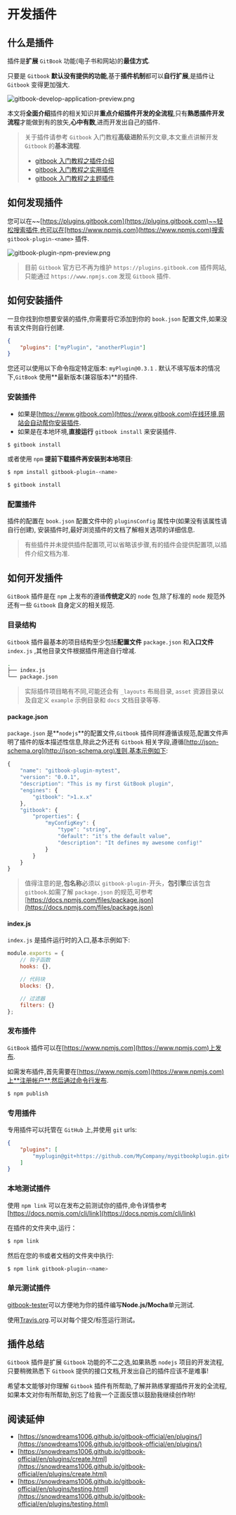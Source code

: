 # 开发插件

## 什么是插件

插件是**扩展** `GitBook` 功能(电子书和网站)的**最佳方式**.

只要是 `Gitbook` **默认没有提供的功能**,基于**插件机制**都可以**自行扩展**,是插件让 `Gitbook` 变得更加强大.

![gitbook-develop-application-preview.png](./images/gitbook-develop-application-preview.png)

本文将**全面介绍**插件的相关知识并**重点介绍插件开发的全流程**,只有**熟悉插件开发流程**才能做到有的放矢,**心中有数**,进而开发出自己的插件.

> 关于插件请参考 `Gitbook` 入门教程**高级进阶**系列文章,本文重点讲解开发 `Gitbook` 的**基本流程**.
>
> - [gitbook 入门教程之插件介绍](https://mp.weixin.qq.com/s/mJEENlUdu_gIdQRYOS56dQ)
> - [gitbook 入门教程之实用插件](https://mp.weixin.qq.com/s/B7p0KYiKzs5CHywUmb3_NQ)
> - [gitbook 入门教程之主题插件](https://mp.weixin.qq.com/s/Q-S_3A5NvUMzGEk7HT9p_w)

## 如何发现插件

您可以在~~[https://plugins.gitbook.com](https://plugins.gitbook.com)~~轻松搜索插件,也可以在[https://www.npmjs.com](https://www.npmjs.com)搜索 `gitbook-plugin-<name>` 插件.

![gitbook-plugin-npm-preview.png](./images/gitbook-plugin-npm-preview.png)

> 目前 `Gitbook` 官方已不再为维护 `https://plugins.gitbook.com` 插件网站,只能通过 `https://www.npmjs.com` 发现 `Gitbook` 插件.

## 如何安装插件

一旦你找到你想要安装的插件,你需要将它添加到你的 `book.json` 配置文件,如果没有该文件则自行创建.

```json
{
    "plugins": ["myPlugin", "anotherPlugin"]
}
```

您还可以使用以下命令指定特定版本: `myPlugin@0.3.1` .
默认不填写版本的情况下,`GitBook` 使用**最新版本(兼容版本)**的插件.

### 安装插件

- 如果是[https://www.gitbook.com](https://www.gitbook.com)在线环境,网站会自动帮你安装插件.
- 如果是在本地环境,**直接运行** `gitbook install` 来安装插件.

```bash
$ gitbook install
```

或者使用 `npm` **提前下载插件再安装到本地项目**:

```bash
$ npm install gitbook-plugin-<name>

$ gitbook install
```

### 配置插件

插件的配置在 `book.json`  配置文件中的 `pluginsConfig` 属性中(如果没有该属性请自行创建),
安装插件时,最好浏览插件的文档了解相关选项的详细信息.

> 有些插件并未提供插件配置项,可以省略该步骤,有的插件会提供配置项,以插件介绍文档为准.

## 如何开发插件

`GitBook` 插件是在 `npm` 上发布的遵循**传统定义**的 `node` 包,除了标准的 `node` 规范外还有一些 `Gitbook` 自身定义的相关规范.

### 目录结构

`Gitbook` 插件最基本的项目结构至少包括**配置文件** `package.json` 和**入口文件** `index.js` ,其他目录文件根据插件用途自行增减.

```bash
.
├── index.js
└── package.json
```

> 实际插件项目略有不同,可能还会有 `_layouts` 布局目录, `asset` 资源目录以及自定义 `example` 示例目录和 `docs` 文档目录等等.

#### package.json

`package.json` 是**`nodejs`**的配置文件,`Gitbook` 插件同样遵循该规范,配置文件声明了插件的版本描述性信息,除此之外还有 `Gitbook` 相关字段,遵循[http://json-schema.org](http://json-schema.org)准则,基本示例如下:

```js
{
    "name": "gitbook-plugin-mytest",
    "version": "0.0.1",
    "description": "This is my first GitBook plugin",
    "engines": {
        "gitbook": ">1.x.x"
    },
    "gitbook": {
        "properties": {
            "myConfigKey": {
                "type": "string",
                "default": "it's the default value",
                "description": "It defines my awesome config!"
            }
        }
    }
}
```

> 值得注意的是,**包名称**必须以 `gitbook-plugin-`开头，**包引擎**应该包含`gitbook`.如需了解 `package.json` 的规范,可参考[https://docs.npmjs.com/files/package.json](https://docs.npmjs.com/files/package.json)

#### index.js

`index.js` 是插件运行时的入口,基本示例如下:

```js
module.exports = {
    // 钩子函数
    hooks: {},

    // 代码块
    blocks: {},

    // 过滤器
    filters: {}
};
```

### 发布插件

`GitBook` 插件可以在[https://www.npmjs.com](https://www.npmjs.com)上发布.

如需发布插件,首先需要在[https://www.npmjs.com](https://www.npmjs.com)上**注册帐户**,然后通过命令行发布.

```bash
$ npm publish
```

### 专用插件

专用插件可以托管在 `GitHub` 上,并使用 `git` urls:

```json
{
    "plugins": [
        "myplugin@git+https://github.com/MyCompany/mygitbookplugin.git#1.0.0"
    ]
}
```

### 本地测试插件

使用 `npm link` 可以在发布之前测试你的插件,命令详情参考[https://docs.npmjs.com/cli/link](https://docs.npmjs.com/cli/link)

在插件的文件夹中,运行：

```bash
$ npm link
```

然后在您的书或者文档的文件夹中执行:

```bash
$ npm link gitbook-plugin-<name>
```

### 单元测试插件

[gitbook-tester](https://github.com/todvora/gitbook-tester)可以方便地为你的插件编写**Node.js/Mocha**单元测试.

使用[Travis.org](https://travis.org).可以对每个提交/标签运行测试。

## 插件总结

`Gitbook` 插件是扩展 `Gitbook` 功能的不二之选,如果熟悉 `nodejs` 项目的开发流程,只要稍微熟悉下 `Gitbook` 提供的接口文档,开发出自己的插件应该不是难事!

希望本文能够对你理解 `Gitbook` 插件有所帮助,了解并熟练掌握插件开发的全流程,如果本文对你有所帮助,别忘了给我一个正面反馈以鼓励我继续创作哟!

## 阅读延伸

- [https://snowdreams1006.github.io/gitbook-official/en/plugins/](https://snowdreams1006.github.io/gitbook-official/en/plugins/)
- [https://snowdreams1006.github.io/gitbook-official/en/plugins/create.html](https://snowdreams1006.github.io/gitbook-official/en/plugins/create.html)
- [https://snowdreams1006.github.io/gitbook-official/en/plugins/testing.html](https://snowdreams1006.github.io/gitbook-official/en/plugins/testing.html)